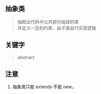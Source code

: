 ## 抽象类
> 抽取出代码中公共部分组成的类 <br>
> 并定义一定的约束，由子类自行实现逻辑

## 关键字
> abstract

## 注意
1. 抽象类只能 extends 不能 new。